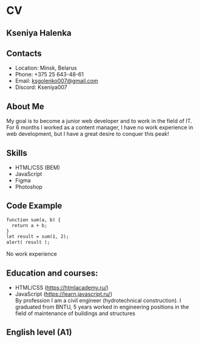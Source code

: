 #  CV
## Kseniya Halenka
## Contacts
* Location: Minsk, Belarus
* Phone: +375 25 643-48-61
* Email: ksgolenko007@gmail.com
* Discord: Kseniya007
## About Me
My goal is to become a junior web developer and to work in the field of IT. For 6 months I worked as a content manager, I have no work experience in web development, but I have a great desire to conquer this peak!
## Skills
* HTML/CSS (BEM)
* JavaScript
* Figma
* Photoshop
## Code Example
```html
function sum(a, b) {
  return a + b;
}
let result = sum(1, 2);
alert( result );
```
No work experience
## Education and courses:
* HTML/CSS (https://htmlacademy.ru/)
* JavaScript (https://learn.javascript.ru/)<br>
By profession I am a civil engineer (hydrotechnical construction). I graduated from BNTU, 5 years worked in engineering positions in the field of maintenance of buildings and structures
## English level (A1)